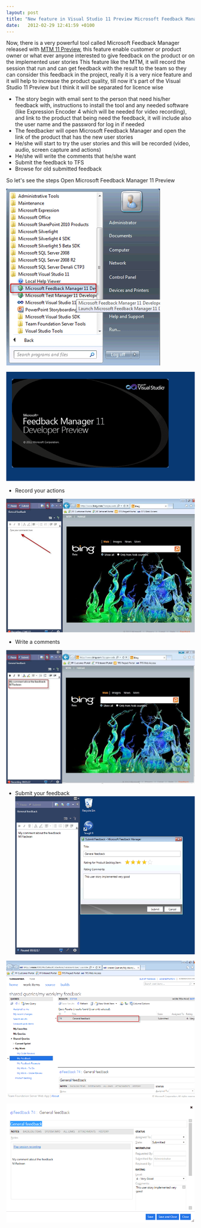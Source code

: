 ```yaml
---
layout: post
title: "New feature in Visual Studio 11 Preview Microsoft Feedback Manager"
date:   2012-02-29 12:41:59 +0100
---
```


Now, there is a very powerful tool called Microsoft Feedback Manager
released with [MTM 11 Preview](https://mohamedradwan.com/category/tfs-11-beta/ "TFS 11 Beta"),
this feature enable customer or product owner or what ever
anyone interested to give feedback on the product or on the implemented
user stories This feature like the MTM, it will record the session that
run and can get feedback with the result to the team so they
can consider this feedback in the project, really it is a very nice
feature and it will help to increase the product quality, till now it\'s
part of the Visual Studio 11 Preview but I think it will be separated
for licence wise

-   The story begin with email sent to the person that need his/her
    feedback with, instructions to install the tool and any needed
    software (like Expression Encoder 4 which will be needed for video
    recording), and link to the product that being need the feedback, it
    will include also the user name and the password for log in if
    needed
-   The feedbacker will open Microsoft Feedback Manager and open the
    link of the product that has the new user stories
-   He/she will start to try the user stories and this will
    be recorded (video, audio, screen capture and actions)
-   He/she will write the comments that he/she want
-   Submit the feedback to TFS
-   Browse for old submitted feedback

So let\'s see the steps Open Microsoft Feedback Manager 11 Preview

[![](/assets/images/2012/02/9-15-2011-12-48-45-PM.png)](/assets/images/2012/02/9-15-2011-12-48-45-PM.png)

[![9-15-2011 12-50-44 PM](/assets/images/2012/02/9-15-2011-12-50-44-PM.png)](/assets/images/2012/02/9-15-2011-12-50-44-PM.png)

- Record your actions

[![](/assets/images/2012/02/9-15-2011-12-52-18-PM.jpg)](/assets/images/2012/02/9-15-2011-12-52-18-PM.jpg)

- Write a comments

[![](/assets/images/2012/02/9-15-2011-12-53-19-PM.jpg)](/assets/images/2012/02/9-15-2011-12-53-19-PM.jpg)

- Submit your feedback
[![](/assets/images/2012/02/9-15-2011-12-54-47-PM.png)](/assets/images/2012/02/9-15-2011-12-54-47-PM.png)

[![](/assets/images/2012/02/9-15-2011-12-55-48-PM.png)](/assets/images/2012/02/9-15-2011-12-55-48-PM.png)

[![](/assets/images/2012/02/9-15-2011-12-56-06-PM.png)](/assets/images/2012/02/9-15-2011-12-56-06-PM.png)


